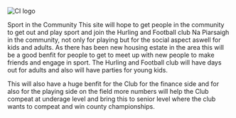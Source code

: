 ![CI logo](https://codeinstitute.s3.amazonaws.com/fullstack/ci_logo_small.png)

Sport in the Community
This site will hope to get people in the community to get out and play sport and join the Hurling and Football club Na Piarsaigh in the community, not only for playing but for the social aspect aswell for kids and adults. As there has been new housing estate in the area this will be a good benfit for people to get to meet up with new people to make friends and engage in sport. The Hurling and Football club will have days out for adults and also will have parties for young kids.

This will also have a huge benfit for the Club for the finance side and for also for the playing side on the field more numbers will help the Club compeat at underage level and bring this to senior level where the club wants to compeat and win county championships. 
